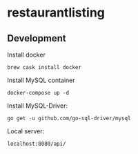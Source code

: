 # restaurantlisting

## Development

Install docker

```
brew cask install docker
```

Install MySQL container

```
docker-compose up -d
```

Install MySQL-Driver:

```
go get -u github.com/go-sql-driver/mysql
```

Local server:
```
localhost:8080/api/
```
